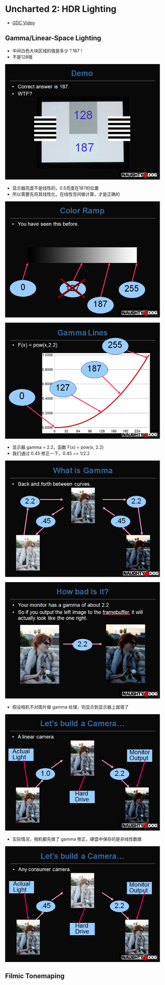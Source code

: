 # Uncharted 2: HDR Lighting

 * [GDC Video][1]


## Gamma/Linear-Space Lighting

 * 中间白色大块区域的值是多少？187！
 * 不是128哦

![](images/2020_08_25_uncharted_2_hdr_lighting/gamma01.png)

 * 显示器亮度不是线性的，0.5亮度在187的位置
 * 所以需要先将其线性化，在线性空间做计算，才是正确的

![](images/2020_08_25_uncharted_2_hdr_lighting/gamma02.png)

![](images/2020_08_25_uncharted_2_hdr_lighting/gamma03.png)

 * 显示器 gamma = 2.2，函数 F(x) = pow(x, 2.2)
 * 我们通过 0.45 修正一下，0.45 ~= 1/2.2

![](images/2020_08_25_uncharted_2_hdr_lighting/gamma04.png)

![](images/2020_08_25_uncharted_2_hdr_lighting/gamma05.png)

 * 假设相机不对图片做 gamma 处理，则显示到显示器上就错了

![](images/2020_08_25_uncharted_2_hdr_lighting/gamma06.png)

 * 实际情况，相机都先做了 gamma 修正，硬盘中保存的是非线性数据

![](images/2020_08_25_uncharted_2_hdr_lighting/gamma07.png)



## Filmic Tonemaping


[1]:https://www.gdcvault.com/play/1012351/Uncharted-2-HDR